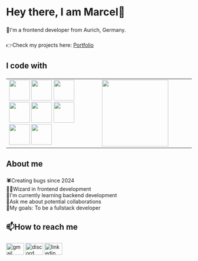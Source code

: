<h1 align="left">Hey there, I am Marcel👋</h1>

###

<p align="left">📌I'm a frontend developer from Aurich, Germany.</p>

###

<p align="left">👉Check my projects here: <a href="https://marcelgoehn.de">Portfolio</a></p>

###

<h2 align="left">I code with</h2>

###

<table width="100%">
  <tr>
    <td valign="top" width="50%">
      <!-- Icons -->
      <div>
        <img src="https://cdn.jsdelivr.net/gh/devicons/devicon/icons/html5/html5-original.svg" height="56" />
        <img src="https://cdn.jsdelivr.net/gh/devicons/devicon/icons/css3/css3-original.svg" height="56" />
        <img src="https://cdn.jsdelivr.net/gh/devicons/devicon/icons/bootstrap/bootstrap-original.svg" height="56" />
        <img src="https://cdn.jsdelivr.net/gh/devicons/devicon/icons/tailwindcss/tailwindcss-original-wordmark.svg" height="56" />
        <img src="https://cdn.jsdelivr.net/gh/devicons/devicon/icons/javascript/javascript-original.svg" height="56" />
        <img src="https://cdn.jsdelivr.net/gh/devicons/devicon/icons/typescript/typescript-original.svg" height="56" />
        <img src="https://cdn.jsdelivr.net/gh/devicons/devicon/icons/angularjs/angularjs-original.svg" height="56" />
        <img src="https://cdn.jsdelivr.net/gh/devicons/devicon/icons/firebase/firebase-plain.svg" height="56" />
      </div>
    </td>
    <td valign="top" width="50%">
      <!-- Stats -->
      <img src="https://github-readme-stats.vercel.app/api/top-langs?username=Marcel-Goehn&layout=compact&langs_count=5&theme=dracula&hide_border=false" height="180" />
    </td>
  </tr>
</table>

###

<h2 align="left">About me</h2>

###

<p align="left">🕷️Creating bugs since 2024<br>🧙‍♂️Wizard in frontend development<br>🔭I'm currently learning backend development<br>💬Ask me about potential collaborations<br>🎯My goals: To be a fullstack developer</p>

###

<h2 align="left">📫How to reach me</h2>

###

<div align="left">
  <a href="mailto:marcelgoehn@googlemail.com"><img src="https://raw.githubusercontent.com/maurodesouza/profile-readme-generator/master/src/assets/icons/social/gmail/default.svg" width="48" height="32" alt="gmail logo"/></a>
<a href="https://discord.com/users/659744178179407873"><img src="https://raw.githubusercontent.com/maurodesouza/profile-readme-generator/master/src/assets/icons/social/discord/default.svg" width="48" height="32" alt="discord logo"/></a>
<a href="https://www.linkedin.com/in/marcel-g%C3%B6hn-11b050353/"><img src="https://raw.githubusercontent.com/maurodesouza/profile-readme-generator/master/src/assets/icons/social/linkedin/default.svg" width="48" height="32" alt="linkedin logo"/></a>
</div>

###
